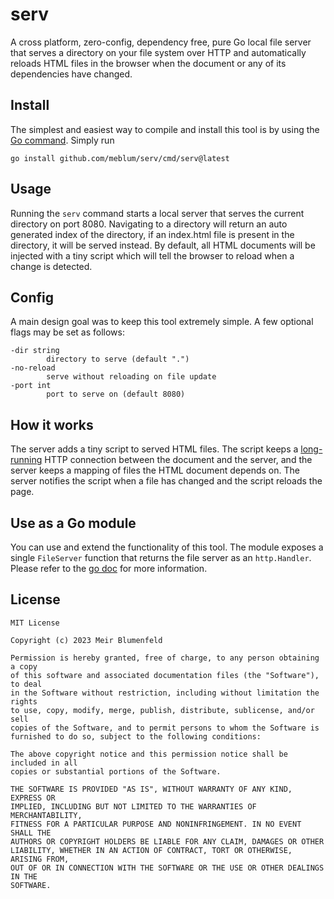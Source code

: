 # serv

A cross platform, zero-config, dependency free, pure Go local file server that serves a directory on your file system over HTTP and automatically reloads HTML files in the browser when the document or any of its dependencies have changed.

## Install
The simplest and easiest way to compile and install this tool is by using the [Go command](https://go.dev/dl/). Simply run

`go install github.com/meblum/serv/cmd/serv@latest`

## Usage
Running the `serv` command starts a local server that serves the current directory on port 8080. Navigating to a directory will return an auto generated index of the directory, if an index.html file is present in the directory, it will be served instead. By default, all HTML documents will be injected with a tiny script which will tell the browser to reload when a change is detected.

## Config
A main design goal was to keep this tool extremely simple. A few optional flags may be set as follows:
```
-dir string
        directory to serve (default ".")
-no-reload
        serve without reloading on file update
-port int
        port to serve on (default 8080)
```
## How it works
The server adds a tiny script to served HTML files.
The script keeps a [long-running](https://developer.mozilla.org/en-US/docs/Web/API/Server-sent_events) HTTP connection between the document and the server, and the server keeps a mapping of files the HTML document depends on. The server notifies the script when a file has changed and the script reloads the page.

## Use as a Go module
You can use and extend the functionality of this tool. The module exposes a single `FileServer` function that returns the file server as an `http.Handler`. Please refer to the [go doc](https://pkg.go.dev/github.com/meblum/serv) for more information.

## License
```
MIT License

Copyright (c) 2023 Meir Blumenfeld

Permission is hereby granted, free of charge, to any person obtaining a copy
of this software and associated documentation files (the "Software"), to deal
in the Software without restriction, including without limitation the rights
to use, copy, modify, merge, publish, distribute, sublicense, and/or sell
copies of the Software, and to permit persons to whom the Software is
furnished to do so, subject to the following conditions:

The above copyright notice and this permission notice shall be included in all
copies or substantial portions of the Software.

THE SOFTWARE IS PROVIDED "AS IS", WITHOUT WARRANTY OF ANY KIND, EXPRESS OR
IMPLIED, INCLUDING BUT NOT LIMITED TO THE WARRANTIES OF MERCHANTABILITY,
FITNESS FOR A PARTICULAR PURPOSE AND NONINFRINGEMENT. IN NO EVENT SHALL THE
AUTHORS OR COPYRIGHT HOLDERS BE LIABLE FOR ANY CLAIM, DAMAGES OR OTHER
LIABILITY, WHETHER IN AN ACTION OF CONTRACT, TORT OR OTHERWISE, ARISING FROM,
OUT OF OR IN CONNECTION WITH THE SOFTWARE OR THE USE OR OTHER DEALINGS IN THE
SOFTWARE.
```